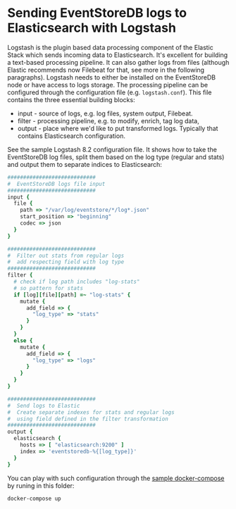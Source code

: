 # Sending EventStoreDB logs to Elasticsearch with Logstash

Logstash is the plugin based data processing component of the Elastic Stack which sends incoming data to Elasticsearch. It's excellent for building a text-based processing pipeline. It can also gather logs from files (although Elastic recommends now Filebeat for that, see more in the following paragraphs). Logstash needs to either be installed on the EventStoreDB node or have access to logs storage. The processing pipeline can be configured through the configuration file (e.g. `logstash.conf`). This file contains the three essential building blocks:
- input - source of logs, e.g. log files, system output, Filebeat.
- filter - processing pipeline, e.g. to modify, enrich, tag log data,
- output - place where we'd like to put transformed logs. Typically that contains Elasticsearch configuration.

See the sample Logstash 8.2 configuration file. It shows how to take the EventStoreDB log files, split them based on the log type (regular and stats) and output them to separate indices to Elasticsearch:

```ruby
############################
#  EventStoreDB logs file input
############################
input {
  file {
    path => "/var/log/eventstore/*/log*.json"
    start_position => "beginning"
    codec => json
  }
}

############################
#  Filter out stats from regular logs
#  add respecting field with log type
############################
filter {
  # check if log path includes "log-stats"
  # so pattern for stats
  if [log][file][path] =~ "log-stats" {
    mutate {
      add_field => {
        "log_type" => "stats"
      }
    }
  }
  else {
    mutate {
      add_field => {
        "log_type" => "logs"
      }
    }
  }
}

############################
#  Send logs to Elastic
#  Create separate indexes for stats and regular logs
#  using field defined in the filter transformation
############################
output {
  elasticsearch {
    hosts => [ "elasticsearch:9200" ]
    index => 'eventstoredb-%{[log_type]}'
  }
}
```

You can play with such configuration through the [sample docker-compose](./docker-compose.yml) by runing in this folder:

```shell
docker-compose up
```
